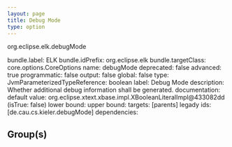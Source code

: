 ```yaml
---
layout: page
title: Debug Mode
type: option
---
```

org.eclipse.elk.debugMode

bundle.label: ELK
bundle.idPrefix: org.eclipse.elk
bundle.targetClass: core.options.CoreOptions
name: debugMode
deprecated: false
advanced: true
programmatic: false
output: false
global: false
type: JvmParameterizedTypeReference: boolean
label: Debug Mode
description: Whether additional debug information shall be generated.
documentation: 
default value: org.eclipse.xtext.xbase.impl.XBooleanLiteralImpl@433082dd (isTrue: false)
lower bound: 
upper bound: 
targets: [parents]
legady ids: [de.cau.cs.kieler.debugMode]
dependencies:

## Group(s)


